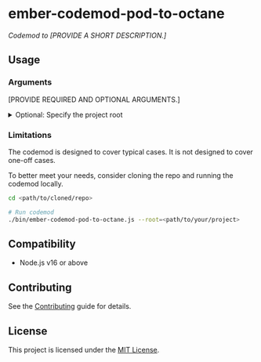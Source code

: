 # ember-codemod-pod-to-octane

_Codemod to [PROVIDE A SHORT DESCRIPTION.]_


## Usage

### Arguments

[PROVIDE REQUIRED AND OPTIONAL ARGUMENTS.]

<details>
<summary>Optional: Specify the project root</summary>

Pass `--root` to run the codemod somewhere else (i.e. not in the current directory).

```sh
npx ember-codemod-pod-to-octane --root=<path/to/your/project>
```

</details>


### Limitations

The codemod is designed to cover typical cases. It is not designed to cover one-off cases.

To better meet your needs, consider cloning the repo and running the codemod locally.

```sh
cd <path/to/cloned/repo>

# Run codemod
./bin/ember-codemod-pod-to-octane.js --root=<path/to/your/project>
```


## Compatibility

- Node.js v16 or above


## Contributing

See the [Contributing](CONTRIBUTING.md) guide for details.


## License

This project is licensed under the [MIT License](LICENSE.md).
